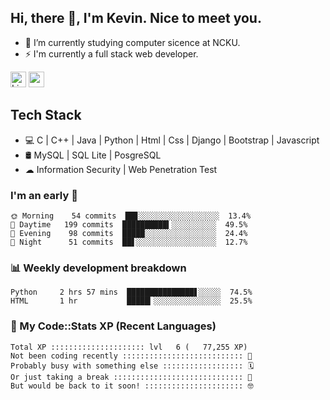 ## Hi, there 👋, I'm Kevin. Nice to meet you.

- 🌱 I’m currently studying computer sicence at NCKU.
- ⚡ I'm currently a full stack web developer.

<a href="https://www.linkedin.com/in/kevin12686/"><img alt="LinkedIn" src="https://img.shields.io/badge/linkedin%20-%230077B5.svg?&style=for-the-badge&logo=linkedin&logoColor=white" height=25></a>
<a href="https://www.instagram.com/kevin12686/"><img src="https://img.shields.io/badge/instagram-3f729b?&style=for-the-badge&logo=instagram&logoColor=white" height=25></a>

## Tech Stack

* 💻 C | C++ | Java | Python | Html | Css | Django | Bootstrap | Javascript
* 🛢️ MySQL | SQL Lite | PosgreSQL
* ☁ Information Security | Web Penetration Test

### I'm an early 🐤

<!-- early_bird start -->

```text
🌞 Morning    54 commits  ██▊░░░░░░░░░░░░░░░░░░  13.4%
🌆 Daytime   199 commits  ██████████▍░░░░░░░░░░  49.5%
🌃 Evening    98 commits  █████░░░░░░░░░░░░░░░░  24.4%
🌙 Night      51 commits  ██▋░░░░░░░░░░░░░░░░░░  12.7%
```

<!-- early_bird end -->

### 📊 Weekly development breakdown

<!-- code_time start -->

```text
Python     2 hrs 57 mins  ███████████████▋░░░░░  74.5%
HTML       1 hr           █████▎░░░░░░░░░░░░░░░  25.5%
```

<!-- code_time end -->

### 🧰 My Code::Stats XP (Recent Languages)

<!-- codestats start -->

```text
Total XP ::::::::::::::::::::: lvl   6 (   77,255 XP) 
Not been coding recently ::::::::::::::::::::::::::: 🙈
Probably busy with something else :::::::::::::::::: 🗓
Or just taking a break ::::::::::::::::::::::::::::: 🌴
But would be back to it soon! :::::::::::::::::::::: 🤓
```

<!-- codestats end -->
